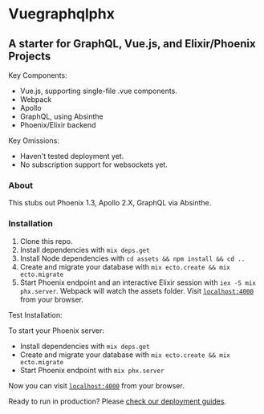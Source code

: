 # Vuegraphqlphx

## A starter for GraphQL, Vue.js, and Elixir/Phoenix Projects

Key Components:

  * Vue.js, supporting single-file .vue components.
  * Webpack
  * Apollo
  * GraphQL, using Absinthe
  * Phoenix/Elixir backend

Key Omissions:
  * Haven't tested deployment yet.
  * No subscription support for websockets yet.

### About

This stubs out Phoenix 1.3, Apollo 2.X, GraphQL via Absinthe.

### Installation

1. Clone this repo.
2. Install dependencies with `mix deps.get`
3. Install Node dependencies with `cd assets && npm install && cd ..`
4. Create and migrate your database with `mix ecto.create && mix ecto.migrate`
5. Start Phoenix endpoint and an interactive Elixir session with `iex -S mix phx.server`. Webpack will watch the assets folder. Visit [`localhost:4000`](http://localhost:4000) from your browser.

Test Installation:


To start your Phoenix server:

  * Install dependencies with `mix deps.get`
  * Create and migrate your database with `mix ecto.create && mix ecto.migrate`
  * Start Phoenix endpoint with `mix phx.server`

Now you can visit [`localhost:4000`](http://localhost:4000) from your browser.

Ready to run in production? Please [check our deployment guides](http://www.phoenixframework.org/docs/deployment).
